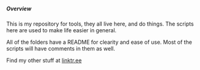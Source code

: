 ##### Overview 
This is my repository for tools, they all live here, and do things. 
The scripts here are used to make life easier in general. 

All of the folders have a README for clearity and ease of use. 
Most of the scripts will have comments in them as well. 

Find my other stuff at [linktr.ee](https://linktr.ee/hifighetto)